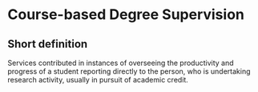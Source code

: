 # Course-based Degree Supervision
## Short definition
Services contributed in instances of overseeing the productivity and progress of a student reporting directly to the person, who is undertaking research activity, usually in pursuit of academic credit.
